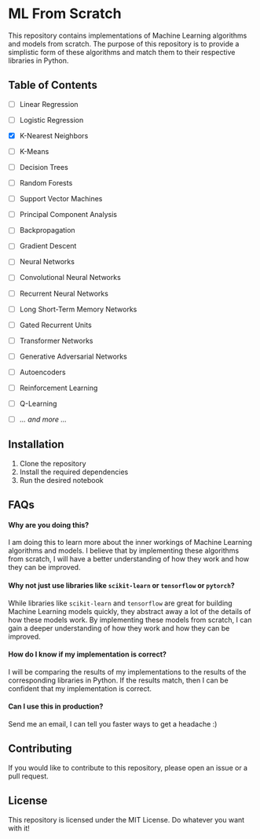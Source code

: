 # ML From Scratch

This repository contains implementations of Machine Learning algorithms and models from scratch. The purpose of this repository is to provide a simplistic form of these algorithms and match them to their respective libraries in Python.

## Table of Contents

- [ ] Linear Regression
- [ ] Logistic Regression
- [x] K-Nearest Neighbors
- [ ] K-Means
- [ ] Decision Trees
- [ ] Random Forests
- [ ] Support Vector Machines
- [ ] Principal Component Analysis
- [ ] Backpropagation
- [ ] Gradient Descent
- [ ] Neural Networks
- [ ] Convolutional Neural Networks
- [ ] Recurrent Neural Networks
- [ ] Long Short-Term Memory Networks
- [ ] Gated Recurrent Units
- [ ] Transformer Networks
- [ ] Generative Adversarial Networks
- [ ] Autoencoders
- [ ] Reinforcement Learning
- [ ] Q-Learning
- [ ] *... and more ...*


## Installation

1. Clone the repository
2. Install the required dependencies
3. Run the desired notebook

## FAQs

#### Why are you doing this?

I am doing this to learn more about the inner workings of Machine Learning algorithms and models. I believe that by implementing these algorithms from scratch, I will have a better understanding of how they work and how they can be improved.

#### Why not just use libraries like `scikit-learn` or `tensorflow` or `pytorch`?

While libraries like `scikit-learn` and `tensorflow` are great for building Machine Learning models quickly, they abstract away a lot of the details of how these models work. By implementing these models from scratch, I can gain a deeper understanding of how they work and how they can be improved.

#### How do I know if my implementation is correct?

I will be comparing the results of my implementations to the results of the corresponding libraries in Python. If the results match, then I can be confident that my implementation is correct.

#### Can I use this in production?

Send me an email, I can tell you faster ways to get a headache :)

## Contributing

If you would like to contribute to this repository, please open an issue or a pull request.

## License

This repository is licensed under the MIT License. Do whatever you want with it!
